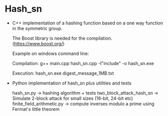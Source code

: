 # Hash_sn

- C++ implementation of a hashing function based on a one way function in the symmetric group.
  
  The Boost library is needed for the compilation. (https://www.boost.org/)
  
  Example on windows command line:
  
  Compilation:
  g++ main.cpp hash_sn.cpp -I"include" -o hash_sn.exe

  Execution: 
  hash_sn.exe digest_message_1MB.txt

- Python implementation of hash_sn plus utilities and tests
  
  hash_sn.py                 -> hashing algorithm + tests 
  two_block_attack_hash_sn   -> Simulate 2-block attack for small sizes (16-bit, 24-bit etc)
  finite_field_arithmetic.py -> compute inverses modulo a prime using Fermat's little theorem

